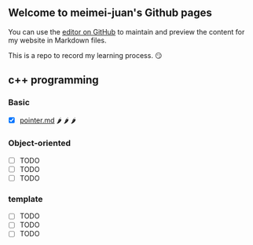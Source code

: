 ## Welcome to meimei-juan's Github pages

You can use the [editor on GitHub](https://github.com/meimeijuan/meimeijuan.github.io/edit/main/README.md) to maintain and preview the content for my website in Markdown files.

This is a repo to record my learning process. :smirk:

## c++ programming

### Basic

- [X] [pointer.md](./cpp/pointer.md) :hot_pepper: :hot_pepper: :hot_pepper:

### Object-oriented

- [ ] TODO
- [ ] TODO
- [ ] TODO

### template

- [ ] TODO
- [ ] TODO
- [ ] TODO
